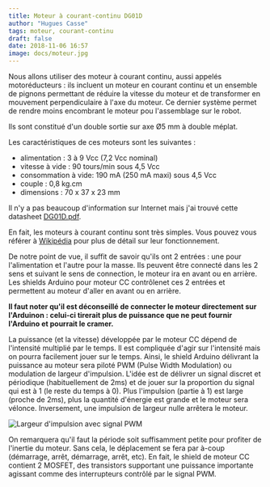 ```yaml
---
title: Moteur à courant-continu DG01D
author: "Hugues Casse"
tags: moteur, courant-continu
draft: false
date: 2018-11-06 16:57
image: docs/moteur.jpg
---
```


Nous allons utiliser des moteur à courant continu, aussi appelés motoréducteurs : ils incluent un moteur en courant continu et un ensemble de pignons permettant de réduire la vitesse du moteur et de transformer en mouvement perpendiculaire à l'axe du moteur. Ce dernier système permet de rendre moins encombrant le moteur pou l'assemblage sur le robot.

Ils sont constitué d'un double sortie sur axe Ø5 mm à double méplat.

Les caractéristiques de ces moteurs sont les suivantes :

* alimentation : 3 à 9 Vcc (7,2 Vcc nominal)
* vitesse à vide : 90 tours/min sous 4,5 Vcc
* consommation à vide: 190 mA (250 mA maxi) sous 4,5 Vcc
* couple : 0,8 kg.cm
* dimensions : 70 x 37 x 23 mm

Il n'y a pas beaucoup d'information sur Internet mais j'ai trouvé cette datasheet [DG01D.pdf](/docs/DG01D.pdf).

En fait, les moteurs à courant continu sont très simples. Vous pouvez vous référer à [Wikipédia](https://fr.wikipedia.org/wiki/Machine_%C3%A0_courant_continu) pour plus de détail sur leur fonctionnement.

De notre point de vue, il suffit de savoir qu'ils ont 2 entrées : une pour l'alimentation et l'autre pour la masse. Ils peuvent être connecté dans les 2 sens et suivant le sens de connection, le moteur ira en avant ou en arrière. Les shields Arduino pour moteur CC contrôlenet ces 2 entrées et permettent au moteur d'aller en avant ou en arrière.

**Il faut noter qu'il est déconseillé de connecter le moteur directement sur l'Arduinon : celui-ci tirerait plus de puissance que ne peut fournir l'Arduino et pourrait le cramer.**

La puissance (et la vitesse) développée par le moteur CC dépend de l'intensité multiplié par le temps. Il est compliquée d'agir sur l'intensité mais on pourra facilement jouer sur le temps. Ainsi, le shield Arduino délivrant la puissance au moteur sera piloté PWM (Pulse Width Modulation) ou modulation de largeur d'impulsion. L'idée est de délivrer un signal discret et périodique (habituellement de 2ms) et de jouer sur la proportion du signal qui est à 1 (le reste du temps à 0). Plus l'impulsion (partie à 1) est large (proche de 2ms), plus la quantité d'énergie est grande et le moteur sera vélonce. Inversement, une impulsion de largeur nulle arrêtera le moteur.

![Largeur d'impulsion avec signal PWM](../pwm_duty.png)

On remarquera qu'il faut la période soit suffisamment petite pour profiter de l'inertie du moteur. Sans cela, le déplacement se fera par à-coup (démarrage, arrêt, démarrage, arrêt, etc). En fait, le shield de moteur CC contient 2 MOSFET, des transistors supportant une puissance importante agissant comme des interrupteurs contrôlé par le signal PWM.
